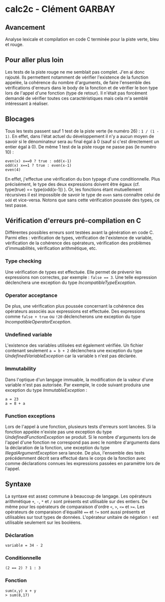 # calc2c - Clément GARBAY

## Avancement 

Analyse lexicale et compilation en code C terminée pour la piste verte, bleu et rouge. 

## Pour aller plus loin

Les tests de la piste rouge ne me semblait pas complet. J'en ai donc rajouté. 
Ils permettent notamment de vérifier l'existence de la function appelée, la cohérence du nombre d'arguments, de faire l'ensemble des vérifications d'erreurs dans le body de la fonction et de vérifier le bon type lors de l'appel d'une fonction (type de retour). 
Il n'était pas forcément demandé de vérifier toutes ces caractéristiques mais cela m'a semblé intéressant à réaliser.

## Blocages

Tous les tests passent sauf 1 test de la piste verte (le numéro 26) : `1 / (1 - 1)`. En effet, dans l'état actuel du développement il n'y a aucun moyen de savoir si le dénominateur sera au final égal à 0 (sauf si c'est directement un entier égal à 0).
De même 1 test de la piste rouge ne passe pas (le numéro 10) :
```
even(x) x==0 ? true : odd(x-1)
odd(x) x==1 ? true : even(x-1)
even(4)
```
En effet, j'effectue une vérification du bon typage d'une conditionnelle. Plus précisément, le type des deux expressions doivent être égaux (cf. type(true) == type(odd(x-1)) ). Or, les fonctions étant mutuellement récursives il est impossible de savoir le type de `even` sans connaître celui de `odd` et vice-versa. Notons que sans cette vérification poussée des types, ce test passe.

## Vérification d'erreurs pré-compilation en C

Différentes possibles erreurs sont testées avant la génération en code C. Parmi elles : vérification de types, vérification de l'existence de variable, vérification de la cohérence des opérateurs, vérification des problèmes d'immuabilités, vérification arithmétique, etc.

### Type checking

Une vérification de types est effectuée. 
Elle permet de prévenir les expressions non correctes, par exemple : `false == 3`. Une telle expression déclenchera une exception du type *IncompatibleTypeException*. 

### Operator acceptance

De plus, une vérification plus poussée concernant la cohérence des opérateurs associés aux expressions est effectuée. 
Des expressions comme `false + true` ou `!20` déclencherons une exception du type *IncompatibleOperatorException*.

### Undefined variable

L'existence des variables utilisées est également vérifiée. 
Un fichier contenant seulement `a = b + 2` déclenchera une exception du type *UndefinedVariableException* car la variable `b` n'est pas déclarée.

### Immutability

Dans l'optique d'un langage immuable, la modification de la valeur d'une variable n'est pas autorisée. 
Par exemple, le code suivant produira une exception du type *ImmutableException* :
```
a = 23
a = 8 + a
```

### Function exceptions

Lors de l'appel à une fonction, plusieurs tests d'erreurs sont lancées. Si la fonction appelée n'existe pas une exception du type *UndefinedFunctionException* se produit. Si le nombre d'arguments lors de l'appel d'une fonction ne correspond pas avec le nombre d'arguments dans la déclaration de la fonction, une exception du type *IllegalArgumentException* sera lancée. De plus, l'ensemble des tests précédemment décrit sera effectué dans le corps de la fonction avec comme déclarations connues les expressions passées en paramètre lors de l'appel.

## Syntaxe

La syntaxe est assez commune à beaucoup de langage. 
Les opérateurs arithmétique `+`, `-`, `*` et `/` sont présents est utilisable sur des entiers. De même pour les opérateurs de comparaison d'ordre `<`, `>`, `<=` et `>=`.
Les opérateurs de comparaison d'équalité `==` et `!=` sont aussi présents et utilisables sur tout types de données. 
L'opérateur unitaire de négation `!` est utilisable seulement sur les booléens.

### Déclaration

```
variable = 34 - 2
```

### Conditionnelle

```
(2 == 2) ? 1 : 3
```

### Fonction

```
sum(x,y) x + y
> sum(8,17)
```